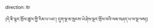 direction: ltr

(དེ་ཇི་ལྟར་གྲོལ་ཚུལ་གྱི་རིམ་པ་ཡང་། དུག་ལྔ་མ་སྤངས་ཡེ་ཤེས་ལྔར་གྲོལ་བའི་ལམ་བཤད་པ་ལ་ལྔ་ལས།)
